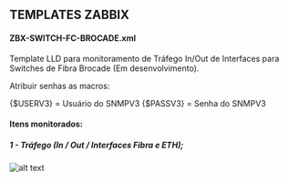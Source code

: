 ## TEMPLATES ZABBIX


#### ZBX-SWITCH-FC-BROCADE.xml

Template LLD para monitoramento de Tráfego In/Out de Interfaces para Switches de Fibra Brocade (Em desenvolvimento).

Atribuir senhas as macros:

{$USERV3} = Usuário do SNMPV3
{$PASSV3} = Senha do SNMPV3

#### Itens monitorados:<br>
##### 1 - Tráfego (In / Out / Interfaces Fibra e ETH);<br>
![alt text](https://i.imgur.com/Vkw9hwc.png)
